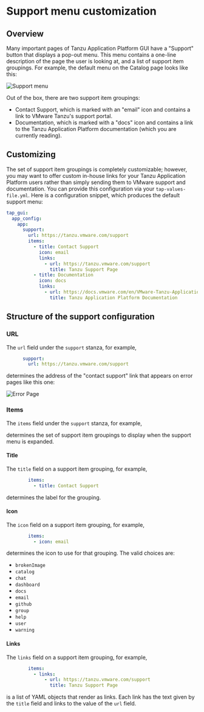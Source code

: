 # Support menu customization

## <a id="overview"></a> Overview

Many important pages of Tanzu Application Platform GUI have a "Support"
button that displays a pop-out menu. This menu contains a one-line
description of the page the user is looking at, and a list of support
item groupings. For example, the default menu on the Catalog page looks like
this:

![Support menu](./images/support-menu.png)

Out of the box, there are two support item groupings:
* Contact Support, which is marked with an "email" icon and contains a link to
  VMware Tanzu's support portal.
* Documentation, which is marked with a "docs" icon and contains a link to the
  Tanzu Application Platform documentation (which you are currently reading).

## <a id="customizing"></a> Customizing

The set of support item groupings is completely customizable; however, you may
want to offer custom in-house links for your Tanzu Application Platform users rather than simply
sending them to VMware support and documentation. You can provide this
configuration via your `tap-values-file.yml`. Here is a configuration snippet, which
produces the default support menu:

```yaml
tap_gui:
  app_config:
    app:
      support:
        url: https://tanzu.vmware.com/support
        items:
          - title: Contact Support
            icon: email
            links:
              - url: https://tanzu.vmware.com/support
                title: Tanzu Support Page
          - title: Documentation
            icon: docs
            links:
              - url: https://docs.vmware.com/en/VMware-Tanzu-Application-Platform/index.html
                title: Tanzu Application Platform Documentation
```

## <a id="support-config-struct"></a> Structure of the support configuration

### <a id="url"></a> URL

The `url` field under the `support` stanza, for example,

```yaml
      support:
        url: https://tanzu.vmware.com/support
```

determines the address of the "contact support" link that appears on error
pages like this one:

![Error Page](./images/error-page.png)

### <a id="items"></a> Items

The `items` field under the `support` stanza, for example,

determines the set of support item groupings to display when the support menu
is expanded.

#### <a id="title"></a> Title

The `title` field on a support item grouping, for example,

```yaml
        items:
          - title: Contact Support
```

determines the label for the grouping.

#### <a id="icon"></a> Icon

The `icon` field on a support item grouping, for example,

```yaml
        items:
          - icon: email
```

determines the icon to use for that grouping. The valid choices are:
* `brokenImage`
* `catalog`
* `chat`
* `dashboard`
* `docs`
* `email`
* `github`
* `group`
* `help`
* `user`
* `warning`

#### <a id="links"></a> Links

The `links` field on a support item grouping, for example,

```yaml
        items:
          - links:
              - url: https://tanzu.vmware.com/support
                title: Tanzu Support Page
```

is a list of YAML objects that render as links. Each link has
the text given by the `title` field and links to the value of the `url` field.
